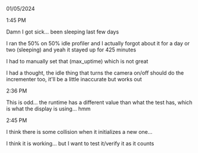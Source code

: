 01/05/2024

1:45 PM

Damn I got sick... been sleeping last few days

I ran the 50% on 50% idle profiler and I actually forgot about it for a day or two (sleeping) and yeah it stayed up for 425 minutes

I had to manually set that (max_uptime) which is not great

I had a thought, the idle thing that turns the camera on/off should do the incrementer too, it'll be a little inaccurate but works out

2:36 PM

This is odd... the runtime has a different value than what the test has, which is what the display is using... hmm

2:45 PM

I think there is some collision when it initializes a new one...

I think it is working... but I want to test it/verify it as it counts
